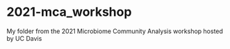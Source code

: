 # 2021-mca_workshop

My folder from the 2021 Microbiome Community Analysis workshop hosted by UC Davis
